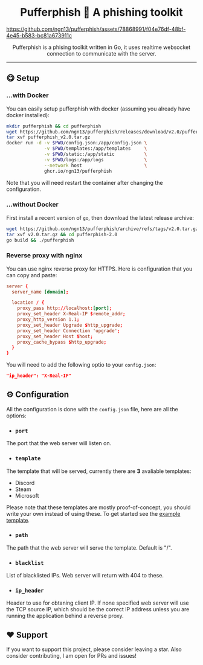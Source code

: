 <h1 align="center">
    Pufferphish 🐡 A phishing toolkit
</h1>

https://github.com/ngn13/pufferphish/assets/78868991/f04e76df-48bf-4e45-b583-bc81a673911c

<p align="center">
Pufferphish is a phising toolkit written in Go, it uses realtime websocket connection to communicate with the server.
</p>

---

## 😋 Setup
### ...with Docker
You can easily setup pufferphish with docker (assuming you already have docker installed):
```bash
mkdir pufferphish && cd pufferphish
wget https://github.com/ngn13/pufferphish/releases/download/v2.0/pufferphish_v2.0.tar.gz
tar xvf pufferphish_v2.0.tar.gz
docker run -d -v $PWD/config.json:/app/config.json \
              -v $PWD/templates:/app/templates     \
              -v $PWD/static:/app/static           \
              -v $PWD/logs:/app/logs               \
              --network host                       \
              ghcr.io/ngn13/pufferphish
```
Note that you will need restart the container after changing the configuration.

### ...without Docker
First install a recent version of `go`, then download the latest release archive:
```bash
wget https://github.com/ngn13/pufferphish/archive/refs/tags/v2.0.tar.gz
tar xvf v2.0.tar.gz && cd pufferphish-2.0
go build && ./pufferphish
```

### Reverse proxy with nginx
You can use nginx reverse proxy for HTTPS. Here is configuration that you can
copy and paste:
```conf
server {
  server_name [domain];

  location / {
    proxy_pass http://localhost:[port];
    proxy_set_header X-Real-IP $remote_addr;
    proxy_http_version 1.1;
    proxy_set_header Upgrade $http_upgrade;
    proxy_set_header Connection 'upgrade';
    proxy_set_header Host $host;
    proxy_cache_bypass $http_upgrade;
  }
}
```
You will need to add the following optio to your `config.json`:
```json
"ip_header": "X-Real-IP"
```

## ⚙️ Configuration
All the configuration is done with the `config.json` file, here are all the options:

- ### `port`
The port that the web server will listen on.

- ### `template`
The template that will be served, currently there are **3** avaliable
templates:
- Discord
- Steam
- Microsoft

Please note that these templates are mostly proof-of-concept, you should
write your own instead of using these. To get started see the [example template](templates/empty.html).

- ### `path`
The path that the web server will serve the template. Default is "/".

- ### `blacklist`
List of blacklisted IPs. Web server will return with 404 to these.

- ### `ip_header`
Header to use for obtaning client IP. If none specified web server will use the TCP
source IP, which should be the correct IP address unless you are running the application behind a reverse proxy.

## ❤️  Support
If you want to support this project, please consider leaving a star. Also consider contributing,
I am open for PRs and issues!
